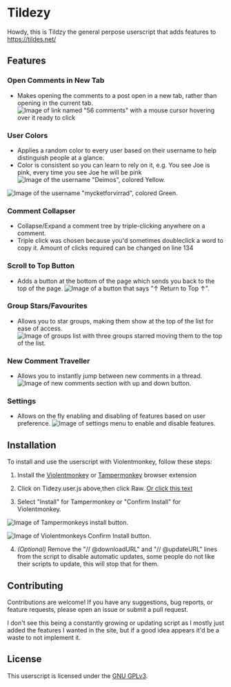 # Tildezy

Howdy, this is Tildzy the general perpose userscript that adds features to https://tildes.net/ 

## Features

### Open Comments in New Tab

- Makes opening the comments to a post open in a new tab, rather than opening in the current tab.
![Image of link named "56 comments" with a mouse cursor hovering over it ready to click](https://i.imgur.com/ndAFyTs.png)

### User Colors

- Applies a random color to every user based on their username to help distinguish people at a glance.
- Color is consistent so you can learn to rely on it, e.g. You see Joe is pink, every time you see Joe he will be pink
![Image of the username "Deimos", colored Yellow.](https://i.imgur.com/RRn1m3Z.png)

![Image of the username "mycketforvirrad", colored Green.](https://i.imgur.com/7qFZbqZ.png)

### Comment Collapser

- Collapse/Expand a comment tree by triple-clicking anywhere on a comment.
- Triple click was chosen because you'd sometimes doubleclick a word to copy it. Amount of clicks required can be changed on line 134

### Scroll to Top Button

- Adds a button at the bottom of the page which sends you back to the top of the page.
![Image of a button that says "↑ Return to Top ↑".](https://i.imgur.com/dPolQ26.png)
### Group Stars/Favourites

- Allows you to star groups, making them show at the top of the list for ease of access.
![Image of groups list with three groups starred moving them to the top of the list.](https://i.imgur.com/SBwtlhH.png)
### New Comment Traveller

- Allows you to instantly jump between new comments in a thread.
![Image of new comments section with up and down button.](https://i.imgur.com/wPECN5c.png)

### Settings

- Allows on the fly enabling and disabling of features based on user preference.
![Image of settings menu to enable and disable features.](https://i.imgur.com/CU8S4VA.png)

## Installation

To install and use the userscript with Violentmonkey, follow these steps:

1. Install the [Violentmonkey](https://github.com/violentmonkey/violentmonkey#violentmonkey) or [Tampermonkey](https://www.tampermonkey.net/) browser extension
2. Click on Tidezy.user.js above,then click Raw. [Or click this text](https://raw.githubusercontent.com/TeJayH/Tildezy/main/Tildezy.user.js)

3. Select "Install" for Tampermonkey or "Confirm Install" for Violentmonkey.

![Image of Tampermonkeys install button.](https://i.imgur.com/CrsQs8x.png)

![Image of Violentmonkeys Confirm Install button.](https://i.imgur.com/3Fw240X.png)

4. *(Optional)* Remove the "// @downloadURL" and "// @updateURL" lines from the script to disable automatic updates, some people do not like their scripts to update, this will stop that for them.

## Contributing

Contributions are welcome! If you have any suggestions, bug reports, or feature requests, please open an issue or submit a pull request. 

I don't see this being a constantly growing or updating script as I mostly just added the features I wanted in the site, but if a good idea appears it'd be a waste to not implement it.

## License

This userscript is licensed under the [GNU GPLv3](LICENSE).
